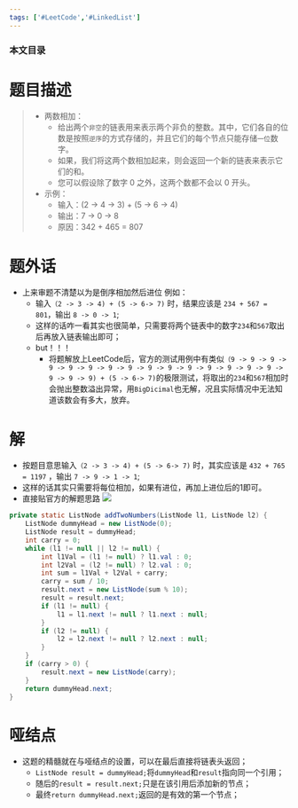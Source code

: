 ```yaml
---
tags: ['#LeetCode','#LinkedList']
---
```


### 本文目录
<!-- toc -->

# 题目描述

> - 两数相加：
>   - 给出两个`非空`的链表用来表示两个非负的整数。其中，它们各自的位数是按照`逆序`的方式存储的，并且它们的每个节点只能存储`一位`数字。
>   - 如果，我们将这两个数相加起来，则会返回一个新的链表来表示它们的和。
>   - 您可以假设除了数字 0 之外，这两个数都不会以 0 开头。
> - 示例：
>   - 输入：(2 -> 4 -> 3) + (5 -> 6 -> 4)
>   - 输出：7 -> 0 -> 8
>   - 原因：342 + 465 = 807


# 题外话
- 上来审题不清楚以为是倒序相加然后进位
例如： 
  - 输入`（2 -> 3 -> 4) + (5 -> 6-> 7)` 时，结果应该是 `234 + 567 = 801`，输出 `8 -> 0 -> 1`;
  - 这样的话咋一看其实也很简单，只需要将两个链表中的数字`234`和`567`取出后再放入链表输出即可；
  - but！！！
    - 将题解放上LeetCode后，官方的测试用例中有类似`（9 -> 9 -> 9 -> 9 -> 9 -> 9 -> 9 -> 9 -> 9 -> 9 -> 9 -> 9 -> 9 -> 9 -> 9 -> 9 -> 9 -> 9) + (5 -> 6-> 7)`的极限测试，将取出的`234`和`567`相加时会抛出整数溢出异常，用`BigDicimal`也无解，况且实际情况中无法知道该数会有多大，放弃。

# 解
- 按题目意思输入`（2 -> 3 -> 4) + (5 -> 6-> 7)` 时，其实应该是 `432 + 765 = 1197` ，输出 `7 -> 9 -> 1 -> 1`;
- 这样的话其实只需要将每位相加，如果有进位，再加上进位后的1即可。
- 直接贴官方的解题思路
![](https://tva1.sinaimg.cn/large/006tNbRwly1g9jibmf51cj318e0ncafl.jpg)
```java
private static ListNode addTwoNumbers(ListNode l1, ListNode l2) {
    ListNode dummyHead = new ListNode(0);
    ListNode result = dummyHead;
    int carry = 0;
    while (l1 != null || l2 != null) {
        int l1Val = (l1 != null) ? l1.val : 0;
        int l2Val = (l2 != null) ? l2.val : 0;
        int sum = l1Val + l2Val + carry;
        carry = sum / 10;
        result.next = new ListNode(sum % 10);
        result = result.next;
        if (l1 != null) {
            l1 = l1.next != null ? l1.next : null;
        }
        if (l2 != null) {
            l2 = l2.next != null ? l2.next : null;
        }
    }
    if (carry > 0) {
        result.next = new ListNode(carry);
    }
    return dummyHead.next;
}
```
# 哑结点
- 这题的精髓就在与哑结点的设置，可以在最后直接将链表头返回；
  - `ListNode result = dummyHead;`将`dummyHead`和`result`指向同一个引用；
  - 随后的`result = result.next;`只是在该引用后添加新的节点；
  - 最终`return dummyHead.next;`返回的是有效的第一个节点；